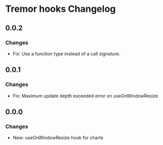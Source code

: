 # Tremor hooks Changelog

## 0.0.2

### Changes

- Fix: Use a function type instead of a call signature.

## 0.0.1

### Changes

- Fix: Maximum update depth exceeded error on useOnWindowResize

## 0.0.0

### Changes

- New: useOnWindowResize hook for charts
